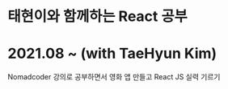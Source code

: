 태현이와 함께하는 React 공부
======

<h1>2021.08 ~ (with TaeHyun Kim)</h1>


Nomadcoder 강의로 공부하면서 영화 앱 만들고 React JS 실력 기르기